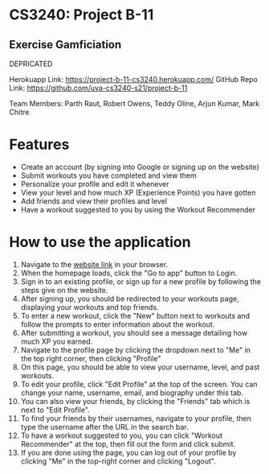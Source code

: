 # CS3240: Project B-11
## Exercise Gamficiation
DEPRICATED

Herokuapp Link: https://project-b-11-cs3240.herokuapp.com/
GitHub Repo Link: https://github.com/uva-cs3240-s21/project-b-11

Team Members: Parth Raut, Robert Owens, Teddy Oline, Arjun Kumar, Mark Chitre

# Features
- Create an account (by signing into Google or signing up on the website)
- Submit workouts you have completed and view them
- Personalize your profile and edit it whenever
- View your level and how much XP (Experience Points) you have gotten
- Add friends and view their profiles and level
- Have a workout suggested to you by using the Workout Recommender

# How to use the application
1. Navigate to the [website link] in your browser.
2. When the homepage loads, click the "Go to app" button to Login.
3. Sign in to an existing profile, or sign up for a new profile by following the steps give on the website.
4. After signing up, you should be redirected to your workouts page, displaying your workouts and top friends.
5. To enter a new workout, click the "New" button next to workouts and follow the prompts to enter information about the workout.
6. After submitting a workout, you should see a message detailing how much XP you earned.
7. Navigate to the profile page by clicking the dropdown next to "Me" in the top right corner, then clicking "Profile"
8. On this page, you should be able to view your username, level, and past workouts.
9. To edit your profile, click "Edit Profile" at the top of the screen. You can change your name, username, email, and biography under this tab.
10. You can also view your friends, by clicking the "Friends" tab which is next to "Edit Profile".
11. To find your friends by their usernames, navigate to your profile, then type the username after the URL in the search bar. 
12. To have a workout suggested to you, you can click "Workout Recommender" at the top, then fill out the form and click submit.
13. If you are done using the page, you can log out of your profile by clicking "Me" in the top-right corner and clicking "Logout".

[//]: # (These are reference links used in the body of this note and get stripped out when the markdown processor does its job. There is no need to format nicely because it shouldn't be seen. Thanks SO - http://stackoverflow.com/questions/4823468/store-comments-in-markdown-syntax)

   [website link]: <https://project-b-11-cs3240.herokuapp.com/>
